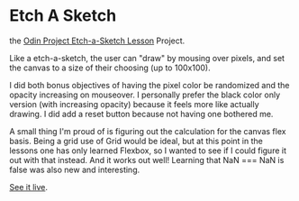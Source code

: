 # Etch A Sketch
the [Odin Project Etch-a-Sketch Lesson](https://www.theodinproject.com/lessons/foundations-etch-a-sketch) Project.

Like a etch-a-sketch, the user can "draw" by mousing over pixels,
and set the canvas to a size of their choosing (up to 100x100). 

I did both bonus objectives of having the pixel color be randomized and the opacity increasing on mouseover. I personally prefer the
black color only version (with increasing opacity) because it feels more like actually drawing. I did add a reset button because not having
one bothered me. 

A small thing I'm proud of is figuring out the calculation for the canvas flex basis. Being a grid use of Grid would be ideal, but at
this point in the lessons one has only learned Flexbox, so I wanted to see if I could figure it out with that instead.  And it works
out well! Learning that NaN === NaN is false was also new and interesting. 

[See it live](https://m-mackey.github.io/etch-a-sketch/). 


